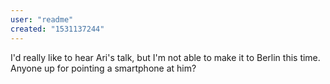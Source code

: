 ```yaml
---
user: "readme"
created: "1531137244"
---
```


I'd really like to hear Ari's talk, but I'm not able to make it to Berlin this time.
Anyone up for pointing a smartphone at him?
